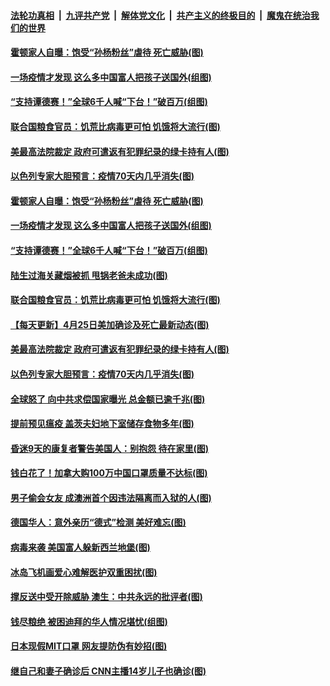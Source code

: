 ####  [法轮功真相](../../../../basic/blob/master/README.md?t=04261131) &nbsp;|&nbsp; [九评共产党](../../../../9ping.md/blob/master/README.md?t=04261131) &nbsp;|&nbsp; [解体党文化](../../../../jtdwh.md/blob/master/README.md?t=04261131)  &nbsp;|&nbsp; [共产主义的终极目的](../../../../gczydzjmd.md/blob/master/README.md?t=04261131) &nbsp;|&nbsp; [魔鬼在统治我们的世界](../../../../mgztzwmdsj.md/blob/master/README.md?t=04261131) 

#### [霍顿家人自曝：饱受“孙杨粉丝”虐待 死亡威胁(图)](../pages/p3/931169.md?t=04261131) 

#### [一场疫情才发现 这么多中国富人把孩子送国外(组图)](../pages/p3/931153.md?t=04261131) 

#### [“支持谭德赛！”全球6千人喊“下台！”破百万(组图)](../pages/p3/931145.md?t=04261131) 

#### [联合国粮食官员：饥荒比病毒更可怕 饥饿将大流行(图)](../pages/p3/931133.md?t=04261131) 

#### [美最高法院裁定 政府可遣返有犯罪纪录的绿卡持有人(图)](../pages/p3/931025.md?t=04261131) 

#### [以色列专家大胆预言：疫情70天内几乎消失(图)](../pages/p3/931010.md?t=04261131) 

#### [霍顿家人自曝：饱受“孙杨粉丝”虐待 死亡威胁(图)](../pages/p3/931169.md?t=04261131) 

#### [一场疫情才发现 这么多中国富人把孩子送国外(组图)](../pages/p3/931153.md?t=04261131) 

#### [“支持谭德赛！”全球6千人喊“下台！”破百万(组图)](../pages/p3/931145.md?t=04261131) 

#### [陆生过海关藏烟被抓 甩锅老爸未成功(图)](../pages/p3/931139.md?t=04261131) 

#### [联合国粮食官员：饥荒比病毒更可怕 饥饿将大流行(图)](../pages/p3/931133.md?t=04261131) 

#### [【每天更新】4月25日美加确诊及死亡最新动态(图)](../pages/p3/928262.md?t=04261131) 

#### [美最高法院裁定 政府可遣返有犯罪纪录的绿卡持有人(图)](../pages/p3/931025.md?t=04261131) 

#### [以色列专家大胆预言：疫情70天内几乎消失(图)](../pages/p3/931010.md?t=04261131) 

#### [全球怒了 向中共求偿国家曝光 总金额已逾千兆(图)](../pages/p3/931005.md?t=04261131) 

#### [提前预见瘟疫 盖茨夫妇地下室储存食物多年(图)](../pages/p3/931002.md?t=04261131) 

#### [昏迷9天的康复者警告美国人：别抱怨 待在家里(图)](../pages/p3/930993.md?t=04261131) 

#### [钱白花了！加拿大购100万中国口罩质量不达标(图)](../pages/p3/930974.md?t=04261131) 

#### [男子偷会女友 成澳洲首个因违法隔离而入狱的人(图)](../pages/p3/930956.md?t=04261131) 

#### [德国华人：意外亲历“德式”检测 美好难忘(图)](../pages/p3/930951.md?t=04261131) 

#### [病毒来袭 美国富人躲新西兰地堡(图)](../pages/p3/930921.md?t=04261131) 

#### [冰岛飞机画爱心难解医护双重困扰(图)](../pages/p3/930912.md?t=04261131) 

#### [撑反送中受开除威胁 澳生：中共永远的批评者(图)](../pages/p3/930875.md?t=04261131) 

#### [钱尽粮绝 被困迪拜的华人情况堪忧(组图)](../pages/p3/930871.md?t=04261131) 

#### [日本现假MIT口罩 网友提防伪有妙招(图)](../pages/p3/930837.md?t=04261131) 

#### [继自己和妻子确诊后 CNN主播14岁儿子也确诊(图)](../pages/p3/930834.md?t=04261131) 

